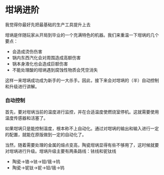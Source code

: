 # 坩埚进阶

我觉得你最好先把最基础的生产工具提升上去

坩埚是伴随玩家从开局到毕业的一个充满特色的机器。我们来重温一下坩埚的几个要点：

* 会造成烫伤伤害
* 锅内东西汽化会对周围造成高额伤害
* 锅本身液化也会造成巨额伤害
* 不能处理酸的坩埚遇到腐蚀性物质会凭空消失

这样一来坩埚成功成为新手的一大杀手。因此，接下来会对坩埚的（半）自动控制和升级进行讲解。

### 自动控制

首先，要对坩埚当前的温度进行监控，并在合适温度使燃烧室停机。这就需要使用温度传感器和活塞了。

如果坩埚只是能控制温度，根本称不上自动化。通过对坩埚的输出和输入进行一定的配置，就能在原版做到一定的自动化了。





当然，随着需要处理的金属的熔点变高，陶瓷坩埚显得有些不够用了，这时候就要对坩埚进行升级。坩埚升级主要有两条路线：铱线和铌钛线

* 陶瓷-&gt;铬-&gt;铱-&gt;钽/锇-&gt;钨
* 陶瓷-&gt;铌钛-&gt;铌-&gt;钽/锇-&gt;钨



